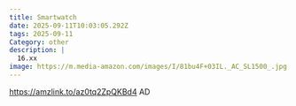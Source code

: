 ```yaml
---
title: Smartwatch
date: 2025-09-11T10:03:05.292Z
tags: 2025-09-11
Category: other
description: |
  16.xx
image: https://m.media-amazon.com/images/I/81bu4F+03IL._AC_SL1500_.jpg
---
```

https://amzlink.to/az0tq2ZpQKBd4
AD